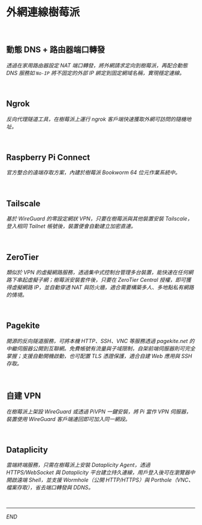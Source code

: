 # 外網連線樹莓派

<br>

## 動態 DNS + 路由器端口轉發

_透過在家用路由器設定 NAT 端口轉發，將外網請求定向到樹莓派，再配合動態 DNS 服務如 `No-IP` 將不固定的外部 IP 綁定到固定網域名稱，實現穩定連線。_

<br>

## Ngrok

_反向代理隧道工具，在樹莓派上運行 ngrok 客戶端快速獲取外網可訪問的隨機地址。_

<br>

## Raspberry Pi Connect

_官方整合的遠端存取方案，內建於樹莓派 Bookworm 64 位元作業系統中。_

<br>

## Tailscale

_基於 WireGuard 的零設定網狀 VPN，只要在樹莓派與其他裝置安裝 Tailscale，登入相同 Tailnet 帳號後，裝置便會自動建立加密直連。_

<br>

## ZeroTier

_類似於 VPN 的虛擬網路服務，透過集中式控制台管理多台裝置，能快速在任何網路下串起虛擬子網；樹莓派安裝套件後，只要在 ZeroTier Central 授權，即可獲得虛擬網路 IP，並自動穿透 NAT 與防火牆，適合需要構築多人、多地點私有網路的情境。_

<br>

## Pagekite

_開源的反向隧道服務，可將本機 HTTP、SSH、VNC 等服務透過 pagekite.net 的中繼伺服器公開到互聯網。免費帳號有流量與子域限制，自架前端伺服器則可完全掌握；支援自動開機啟動，也可配置 TLS 憑證保護，適合自建 Web 應用與 SSH 存取。_

<br>

## 自建 VPN

_在樹莓派上架設 WireGuard 或透過 PiVPN 一鍵安裝，將 Pi 當作 VPN 伺服器，裝置使用 WireGuard 客戶端連回即可加入同一網段。_

<br>

## Dataplicity

_雲端終端服務，只需在樹莓派上安裝 Dataplicity Agent，透過 HTTPS/WebSocket 與 Dataplicity 平台建立持久連線，用戶登入後可在瀏覽器中開啟遠端 Shell，並支援 Wormhole（公開 HTTP/HTTPS）與 Porthole（VNC、檔案存取），省去端口轉發與 DDNS。_

<br>

___

_END_